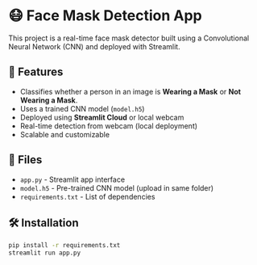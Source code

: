 # 😷 Face Mask Detection App

This project is a real-time face mask detector built using a Convolutional Neural Network (CNN) and deployed with Streamlit.

## 🚀 Features

- Classifies whether a person in an image is **Wearing a Mask** or **Not Wearing a Mask**.
- Uses a trained CNN model (`model.h5`)
- Deployed using **Streamlit Cloud** or local webcam
- Real-time detection from webcam (local deployment)
- Scalable and customizable

## 📁 Files

- `app.py` - Streamlit app interface
- `model.h5` - Pre-trained CNN model (upload in same folder)
- `requirements.txt` - List of dependencies

## 🛠️ Installation

```bash
pip install -r requirements.txt
streamlit run app.py
